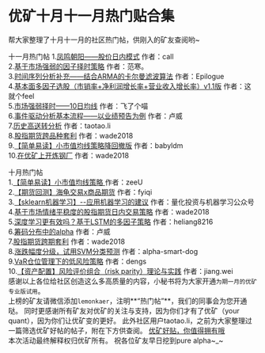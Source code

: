 # 优矿十月十一月热门贴合集

帮大家整理了十月十一月的社区热门帖，供刚入的矿友查阅哟~

十一月热门帖
1.[凤鸣朝阳——股价日内模式](https://uqer.datayes.com/community/share/581aa67a228e5b43fa5c363f)
作者：call<br />
2.[基于市场强弱的因子择时策略](http://uqer.datayes.com/community/share/58243831228e5ba8f5572481)
作者：范寒。<br />
3.[时间序列分析补充——结合ARMA的卡尔曼滤波算法](https://uqer.datayes.com/community/share/58221fb8228e5ba8f857197f)
作者：Epilogue<br />
4.[基本面多因子选股（市销率+净利润增长率+营业收入增长率）v1.1版](https://uqer.datayes.com/community/share/582ab624228e5b9c7fa59082)
作者：这就个feel<br />
5.[市场强弱择时——10日均线](https://uqer.datayes.com/community/share/5826fcb1228e5b9c88a5937a)
作者：飞了个喵<br />
6.[事件驱动分析基本流程——以业绩预告为例](https://uqer.datayes.com/community/share/582025d4228e5ba8f75714db)
作者：卢威<br />
7.[历史高送转分析](https://uqer.datayes.com/community/share/58218b80228e5ba8f75717a2)
作者：taotao.li<br />
8.[股指期货跨品种套利](https://uqer.datayes.com/community/share/581b12db228e5ba8f0570edc)
作者：wade2018<br />
9.[【简单易读】小市值均线策略降回撤版](https://uqer.datayes.com/community/share/583902de228e5bb61a8d56b2)
作者：babyldm<br />
10.[在优矿上开炼钢厂](https://uqer.datayes.com/community/share/5833aa0f228e5ba297a91aeb)
作者：wade2018
<br />

十月热门帖
<br />
1.[【简单易读】小市值均线策略 ](https://uqer.datayes.com/community/share/5811e77e228e5b43f85c20f8)
作者：zeeU<br />
2.[【期货回测】海龟交易x商品期货](https://uqer.datayes.com/community/share/5812b3e5228e5b43f85c2252)
作者：fyiqi<br />
3.[【sklearn机器学习】--应用机器学习的建议](https://uqer.datayes.com/community/share/58117520228e5b1627bc555d)
作者：量化投资与机器学习公众号<br />
4.[基于市场情绪平稳度的股指期货日内交易策略](https://uqer.datayes.com/community/share/58009095228e5b5d46324c44)
作者：wade2018<br />
5.[深度学习更有效吗？基于LSTM的多因子策略](https://uqer.datayes.com/community/share/57fdc3dc228e5b3666fae9b6)
作者：heliang8216<br />
6.[筹码分布中的alpha](https://uqer.datayes.com/community/share/580da087228e5b1622bc33a7)
作者：卢威<br />
7.[股指期货跨期套利](https://uqer.datayes.com/community/share/58130b66228e5b43fd5c2415)
作者：wade2018<br />
8.[涨跌幅度分级，试用SVM分类预测](https://uqer.datayes.com/community/share/57ff4e54228e5b3658fac3f5)
作者：alpha-smart-dog<br />
9.[VaR仓位管理下的低风险策略](https://uqer.datayes.com/community/share/57ff4928228e5b3656fac1b4)
作者：dengs<br />
10.[【资产配置】风险评价组合（risk parity）理论与实践](https://uqer.datayes.com/community/share/58071f49228e5b1627bc33a8)
作者：jiang.wei
<br />
感谢以上各位给社区创造这么多高质量的内容，小秘书将为大家开通```为期一月的优矿专业版试用```。<br />
上榜的矿友请微信添加```lemonkaer```，注明**“热门帖”**，我们的同事会为您开通哒。
同时更感谢所有矿友对优矿的关注与支持，因为你们才有了优矿（your quant），因为你们让优矿变的更好。
此外社区用户taotao.li，之前为大家整理过一篇筛选优矿好帖的帖子，附在下方供查阅。
[优矿好贴，你值得拥有哦](https://uqer.datayes.com/community/share/57cfe538228e5b049bfb856c)
<br />
本次活动最终解释权归优矿所有。
祝各位矿友早日挖到pure alpha~_~
